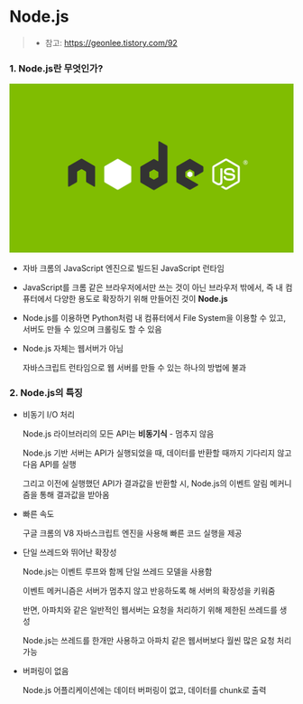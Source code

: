 # Node.js

> - 참고: https://geonlee.tistory.com/92



### 1. Node.js란 무엇인가?

![node.js 이미지 검색결과](images/cover-1583060577177.png)

- 자바 크롬의 JavaScript 엔진으로 빌드된 JavaScript 런타임

- JavaScript를 크롬 같은 브라우저에서만 쓰는 것이 아닌 브라우저 밖에서, 즉 내 컴퓨터에서 다양한 용도로 확장하기 위해 만들어진 것이 **Node.js**

- Node.js를 이용하면 Python처럼 내 컴퓨터에서 File System을 이용할 수 있고, 서버도 만들 수 있으며 크롤링도 할 수 있음

- Node.js 자체는 웹서버가 아님

  자바스크립트 런타임으로 웹 서버를 만들 수 있는 하나의 방법에 불과



### 2. Node.js의 특징

- 비동기 I/O 처리

  Node.js 라이브러리의 모든 API는 **비동기식** - 멈추지 않음

  Node.js 기반 서버는 API가 실행되었을 때, 데이터를 반환할 때까지 기다리지 않고 다음 API를 실행

  그리고 이전에 실행했던 API가 결과값을 반환할 시, Node.js의 이벤트 알림 메커니즘을 통해 결과값을 받아옴

- 빠른 속도

  구글 크롬의 V8 자바스크립트 엔진을 사용해 빠른 코드 실행을 제공

- 단일 쓰레드와 뛰어난 확장성

  Node.js는 이벤트 루프와 함께 단일 쓰레드 모델을 사용함

  이벤트 메커니즘은 서버가 멈추지 않고 반응하도록 해 서버의 확장성을 키워줌

  반면, 아파치와 같은 일반적인 웹서버는 요청을 처리하기 위해 제한된 쓰레드를 생성

  Node.js는 쓰레드를 한개만 사용하고 아파치 같은 웹서버보다 월씬 많은 요청 처리 가능

- 버퍼링이 없음

  Node.js 어플리케이션에는 데이터 버퍼링이 없고, 데이터를 chunk로 출력